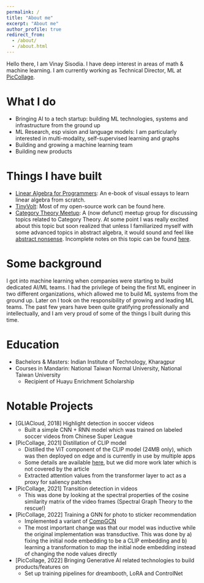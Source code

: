 ```yaml
---
permalink: /
title: "About me"
excerpt: "About me"
author_profile: true
redirect_from: 
  - /about/
  - /about.html
---
```


Hello there, I am Vinay Sisodia. I have deep interest in areas of math & machine learning. I am currently working as Technical Director, ML at [PicCollage](https://picc.co/).

What I do
======
- Bringing AI to a tech startup: building ML technologies, systems and infrastructure from the ground up
- ML Research, esp vision and language models: I am particularly interested in multi-modality, self-supervised learning and graphs
- Building and growing a machine learning team
- Building new products

Things I have built
======
- [Linear Algebra for Programmers](https://www.linearalgebraforprogrammers.com/): An e-book of visual essays to learn linear algebra from scratch.
- [TinyVolt](https://github.com/tinyvolt/): Most of my open-source work can be found here.
- [Category Theory Meetup](https://www.meetup.com/category-theory-enthusiasts/): A (now defunct) meetup group for discussing topics related to Category Theory. At some point I was really excited about this topic but soon realized that unless I familiarized myself with some advanced topics in abstract algebra, it would sound and feel like [abstract nonsense](https://en.wikipedia.org/wiki/Abstract_nonsense). Incomplete notes on this topic can be found [here](https://github.com/vinsis/applied-category-theory-slides).

Some background
======
I got into machine learning when companies were starting to build dedicated AI/ML teams. I had the privilege of being the first ML engineer in two different organizations, which allowed me to build ML systems from the ground up. Later on I took on the responsibility of growing and leading ML teams. The past few years have been quite gratifying professionally and intellectually, and I am very proud of some of the things I built during this time. 

Education
======
* Bachelors & Masters: Indian Institute of Technology, Kharagpur
* Courses in Mandarin: National Taiwan Normal University, National Taiwan University
  * Recipient of Huayu Enrichment Scholarship

Notable Projects
=====
* [GLIACloud, 2018] Highlight detection in soccer videos
  * Built a simple CNN + RNN model which was trained on labeled soccer videos from Chinese Super League
* [PicCollage, 2021] Distillation of CLIP model
  * Distilled the ViT component of the CLIP model (24MB only), which was then deployed on edge and is currently in use by multiple apps
  * Some details are available [here](https://tech.pic-collage.com/distillation-of-clip-model-and-other-experiments-f8394b7321ce), but we did more work later which is not covered by the article
  * Extracted attention values from the transformer layer to act as a proxy for saliency patches
* [PicCollage, 2021] Transition detection in videos
  * This was done by looking at the spectral properties of the cosine similarity matrix of the video frames (Spectral Graph Theory to the rescue!)
* [PicCollage, 2022] Training a GNN for photo to sticker recommendation
  * Implemented a variant of [CompGCN](https://github.com/malllabiisc/CompGCN)
  * The most important change was that our model was inductive while the original implementation was transductive. This was done by a) fixing the initial node embedding to be a CLIP embedding and b) learning a transformation to map the initial node embedding instead of changing the node values directly
* [PicCollage, 2022] Bringing Generative AI related technologies to build products/features on
  * Set up training pipelines for dreambooth, LoRA and ControlNet
